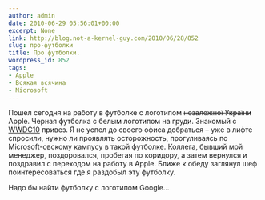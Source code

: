 ```yaml
---
author: admin
date: 2010-06-29 05:56:01+00:00
excerpt: None
link: http://blog.not-a-kernel-guy.com/2010/06/28/852
slug: про-футболки
title: Про футболки.
wordpress_id: 852
tags:
- Apple
- Всякая всячина
- Microsoft
---
```


Пошел сегодня на работу в футболке с логотипом <del>незалежної України</del> Apple. Черная футболка с белым логотипом на груди. Знакомый с [WWDC10](http://developer.apple.com/wwdc/) привез. Я не успел до своего офиса добраться – уже в лифте спросили, нужно ли проявлять осторожность, прогуливаясь по Microsoft-овскому кампусу в такой футболке. Коллега, бывший мой менеджер, поздоровался, пробегая по коридору, а затем вернулся и поздравил с переходом на работу в Apple. Ближе к обеду заглянул шеф поинтересоваться где я раздобыл эту футболку.

Надо бы найти футболку с логотипом Google…
